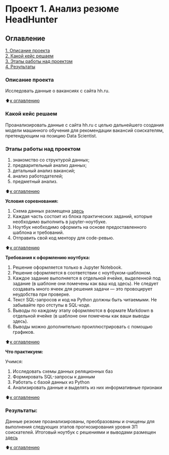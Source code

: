 # Проект 1. Анализ резюме HeadHunter
## Оглавление

[1. Описание проекта](https://github.com/esmelnikova/education_dst_128/tree/main/Project_2/README.md#Описание-проекта)  
[2. Какой кейс решаем](https://github.com/esmelnikova/education_dst_128/tree/main/Project_2/README.md#Какой-кейс-решаем)  
[3. Этапы работы над проектом](https://github.com/esmelnikova/education_dst_128/tree/main/Project_2/README.md#Этапы-работы-над-проектом)  
[4. Результаты](https://github.com/esmelnikova/education_dst_128/tree/main/Project_2/README.md#Результаты)    



### Описание проекта

Исследовать данные о вакансиях с сайта hh.ru.

:arrow_up:[к оглавлению](https://github.com/esmelnikova/education_dst_128/tree/main/Project_2/README.md#Оглавление)

### Какой кейс решаем

Проанализировать данные с сайта hh.ru с целью дальнейшего создания модели машинного обучения для рекомендации вакансий соискателям, претендующим на позицию Data Scientist. 

### Этапы работы над проектом  

1. знакомство со структурой данных;
2. предварительный анализ данных;
3. детальный анализ вакансий;
4. анализ работодателей;
5. предметный анализ.


:arrow_up:[к оглавлению](https://github.com/esmelnikova/education_dst_128/tree/main/Project_2/README.md#Оглавление)

**Условия соревнования:**

1. Схема данных размещена [здесь](https://github.com/esmelnikova/education_dst_128/tree/main/Project_2/description/Схема_данных.md)
2. Каждая часть состоит из блока практических заданий, которые необходимо выполнить в jupyter-ноутбуке.
3. Ноутбук необходимо оформить на основе предоставленного шаблона и требований.
4. Отправить свой код ментору для code-ревью.

:arrow_up:[к оглавлению](https://github.com/esmelnikova/education_dst_128/tree/main/Project_2/README.md#Оглавление)

**Требования к оформлению ноутбука:**

1. Решение оформляется только в Jupyter Notebook.
2. Решение оформляется в соответствии с ноутбуком-шаблоном.
3. Каждое задание выполняется в отдельной ячейке, выделенной под задание (в шаблоне они помечены как ваш код здесь). Не следует создавать много ячеек для решения задачи — это провоцирует неудобства при проверке.
4. Текст SQL-запросов и код на Python должны быть читаемыми. Не забывайте про отступы в SQL-коде.
5. Выводы по каждому этапу оформляются в формате Markdown в отдельной ячейке (в шаблоне они помечены как ваши выводы здесь).
6. Выводы можно дополнительно проиллюстрировать с помощью графиков. 

:arrow_up:[к оглавлению](https://github.com/esmelnikova/education_dst_128/tree/main/Project_2/README.md#Оглавление)


**Что практикуем:**

Учимся: 
1. Исследовать схемы данных реляционных баз 
2. Формировать SQL-запросы к данным
3. Работать с базой данных из Python
4. Анализировать данные и выделять из них информативные признаки


:arrow_up:[к оглавлению](https://github.com/esmelnikova/education_dst_128/tree/main/Project_2/README.md#Оглавление)

### Результаты:  

Данные резюме проанализированы, преобразованы и очищены для выполнения следующих этапов прогнозирования уровня ЗП соискателей.
Итоговый ноутбук с решениями и выводами размещен [здесь](https://github.com/esmelnikova/education_dst_128/blob/main/Project_1/notebooks/Project-1.%20%D0%90%D0%BD%D0%B0%D0%BB%D0%B8%D0%B7%20%D1%80%D0%B5%D0%B7%D1%8E%D0%BC%D0%B5%20HeadHunter.ipynb)

:arrow_up:[к оглавлению](https://github.com/esmelnikova/education_dst_128/tree/main/Project_1/README.md#Оглавление)


